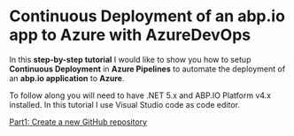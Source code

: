 # Continuous Deployment of an abp.io app to Azure with AzureDevOps  

In this **step-by-step tutorial** I would like to show you how to setup **Continuous Deployment** in **Azure Pipelines** to automate the deployment of an **abp.io application** to **Azure**.

To follow along you will need to have .NET 5.x and ABP.IO Platform v4.x installed. In this tutorial I use Visual Studio code as code editor.

[Part1: Create a new GitHub repository](Part1.md)
